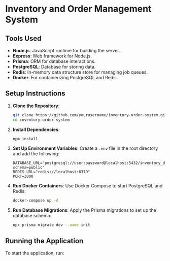# Inventory and Order Management System

## Tools Used
- **Node.js**: JavaScript runtime for building the server.
- **Express**: Web framework for Node.js.
- **Prisma**: ORM for database interactions.
- **PostgreSQL**: Database for storing data.
- **Redis**: In-memory data structure store for managing job queues.
- **Docker**: For containerizing PostgreSQL and Redis.

## Setup Instructions

1. **Clone the Repository**:
   ```bash
   git clone https://github.com/yourusername/inventory-order-system.git
   cd inventory-order-system
   ```

2. **Install Dependencies**:
   ```bash
   npm install
   ```

3. **Set Up Environment Variables**:
   Create a `.env` file in the root directory and add the following:
   ```
   DATABASE_URL="postgresql://user:password@localhost:5432/inventory_db?schema=public"
   REDIS_URL="redis://localhost:6379"
   PORT=3000
   ```

4. **Run Docker Containers**:
   Use Docker Compose to start PostgreSQL and Redis:
   ```bash
   docker-compose up -d
   ```

5. **Run Database Migrations**:
   Apply the Prisma migrations to set up the database schema:
   ```bash
   npx prisma migrate dev --name init
   ```

## Running the Application

To start the application, run: